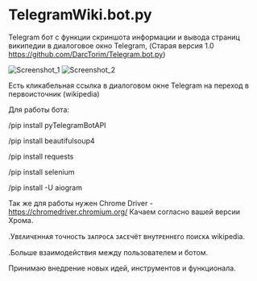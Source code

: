 # TelegramWiki.bot.py
Telegram бот с функции скриншота информации и вывода страниц википедии в диалоговое окно Telegram, (Старая версия 1.0 https://github.com/DarcTorim/Telegram.bot.py)


![Screenshot_1](https://user-images.githubusercontent.com/124584927/220329927-1977a159-2b9c-4621-8f0b-e2bf3f537a48.png)
![Screenshot_2](https://user-images.githubusercontent.com/124584927/220329933-eb038c0c-ebc5-451a-a442-5bba37874786.png)

Есть кликабельная ссылка в диалоговом окне Telegram на переход в первоисточник (wikipedia)


Для работы бота:

/pip install pyTelegramBotAPI

/pip install beautifulsoup4

/pip install requests

/pip install selenium

/pip install -U aiogram

Так же для работы нужен Chrome Driver - https://chromedriver.chromium.org/
Качаем согласно вашей версии Хрома.


.Уʙᴇᴧичᴇннᴀя ᴛ᧐чн᧐ᴄᴛь зᴀᴨᴩ᧐ᴄᴀ зᴀᴄᴇчёᴛ ʙнуᴛᴩᴇннᴇᴦ᧐ ᴨ᧐иᴄᴋᴀ wikipedia.

.Больше взаимодействия между пользователем и ботом.


Принимаю внедрение новых идей, инструментов и функционала.
